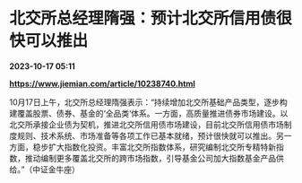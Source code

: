 # 北交所总经理隋强：预计北交所信用债很快可以推出

**2023-10-17 05:11**

**https://www.jiemian.com/article/10238740.html**

10月17日上午，北交所总经理隋强表示：“持续增加北交所基础产品类型，逐步构建覆盖股票、债券、基金的‘全品类’体系。一方面，高质量推进债券市场建设。以北交所承接企业债为契机，推进北交所信用债市场建设，目前北交所信用债市场制度规则、技术系统、市场准备等各项工作已基本就绪，预计很快就可以推出。另一方面，稳步扩大指数化投资。丰富北交所指数体系，研究编制北交所专精特新指数，推动编制更多覆盖北交所的跨市场指数，引导基金公司加大指数基金产品供给。”（中证金牛座）